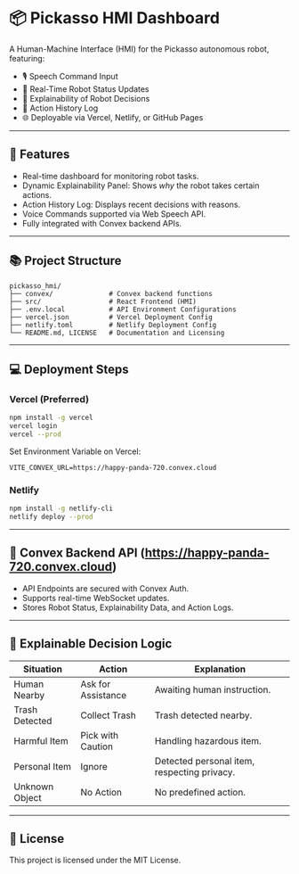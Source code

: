 
# 📦 Pickasso HMI Dashboard

A Human-Machine Interface (HMI) for the Pickasso autonomous robot, featuring:
- 🎙️ Speech Command Input
- 📢 Real-Time Robot Status Updates
- 📖 Explainability of Robot Decisions
- 📜 Action History Log
- 🌐 Deployable via Vercel, Netlify, or GitHub Pages

---

## 🚀 Features
- Real-time dashboard for monitoring robot tasks.
- Dynamic Explainability Panel: Shows *why* the robot takes certain actions.
- Action History Log: Displays recent decisions with reasons.
- Voice Commands supported via Web Speech API.
- Fully integrated with Convex backend APIs.

---

## 📚 Project Structure
```
pickasso_hmi/
├── convex/              # Convex backend functions
├── src/                 # React Frontend (HMI)
├── .env.local           # API Environment Configurations
├── vercel.json          # Vercel Deployment Config
├── netlify.toml         # Netlify Deployment Config
└── README.md, LICENSE   # Documentation and Licensing
```

---

## 💻 Deployment Steps

### Vercel (Preferred)
```bash
npm install -g vercel
vercel login
vercel --prod
```
Set Environment Variable on Vercel:
```
VITE_CONVEX_URL=https://happy-panda-720.convex.cloud
```

### Netlify
```bash
npm install -g netlify-cli
netlify deploy --prod
```

---

## 📡 Convex Backend API (https://happy-panda-720.convex.cloud)
- API Endpoints are secured with Convex Auth.
- Supports real-time WebSocket updates.
- Stores Robot Status, Explainability Data, and Action Logs.

---

## 📖 Explainable Decision Logic
| Situation       | Action           | Explanation          |
|-----------------|------------------|----------------------|
| Human Nearby    | Ask for Assistance | Awaiting human instruction. |
| Trash Detected  | Collect Trash    | Trash detected nearby. |
| Harmful Item    | Pick with Caution | Handling hazardous item. |
| Personal Item   | Ignore           | Detected personal item, respecting privacy. |
| Unknown Object  | No Action        | No predefined action. |

---

## 📜 License
This project is licensed under the MIT License.
